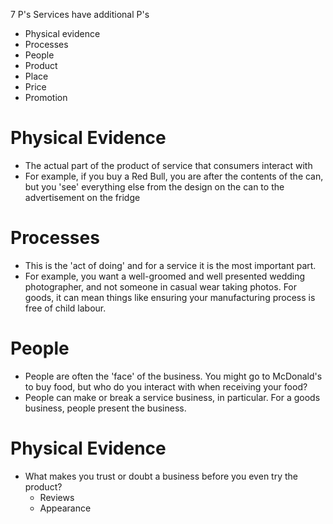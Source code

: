7 P's
Services have additional P's
- Physical evidence
- Processes
- People
- Product
- Place
- Price
- Promotion
# Physical Evidence
- The actual part of the product of service that consumers interact with
- For example, if you buy a Red Bull, you are after the contents of the can, but you 'see' everything else from the design on the can to the advertisement on the fridge
# Processes
- This is the 'act of doing' and for a service it is the most important part.
-  For example, you want a well-groomed and well presented wedding photographer, and not someone in casual wear taking photos. For goods, it can mean things like ensuring your manufacturing process is free of child labour.
# People
- People are often the 'face' of the business. You might go to McDonald's to buy food, but who do you interact with when receiving your food?
- People can make or break a service business, in particular. For a goods business, people present the business.
# Physical Evidence
- What makes you trust or doubt a business before you even try the product?
	- Reviews 
	- Appearance